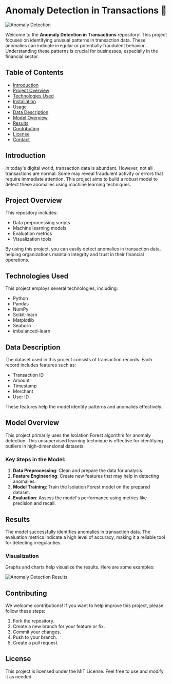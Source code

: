 # Anomaly Detection in Transactions 🚨

![Anomaly Detection](https://img.shields.io/badge/Download%20Latest%20Release-Click%20Here-blue)

Welcome to the **Anomaly Detection in Transactions** repository! This project focuses on identifying unusual patterns in transaction data. These anomalies can indicate irregular or potentially fraudulent behavior. Understanding these patterns is crucial for businesses, especially in the financial sector.

## Table of Contents

- [Introduction](#introduction)
- [Project Overview](#project-overview)
- [Technologies Used](#technologies-used)
- [Installation](#installation)
- [Usage](#usage)
- [Data Description](#data-description)
- [Model Overview](#model-overview)
- [Results](#results)
- [Contributing](#contributing)
- [License](#license)
- [Contact](#contact)

## Introduction

In today's digital world, transaction data is abundant. However, not all transactions are normal. Some may reveal fraudulent activity or errors that require immediate attention. This project aims to build a robust model to detect these anomalies using machine learning techniques.

## Project Overview

This repository includes:

- Data preprocessing scripts
- Machine learning models
- Evaluation metrics
- Visualization tools

By using this project, you can easily detect anomalies in transaction data, helping organizations maintain integrity and trust in their financial operations.

## Technologies Used

This project employs several technologies, including:

- Python
- Pandas
- NumPy
- Scikit-learn
- Matplotlib
- Seaborn
- imbalanced-learn

## Data Description

The dataset used in this project consists of transaction records. Each record includes features such as:

- Transaction ID
- Amount
- Timestamp
- Merchant
- User ID

These features help the model identify patterns and anomalies effectively.

## Model Overview

This project primarily uses the Isolation Forest algorithm for anomaly detection. This unsupervised learning technique is effective for identifying outliers in high-dimensional datasets. 

### Key Steps in the Model:

1. **Data Preprocessing**: Clean and prepare the data for analysis.
2. **Feature Engineering**: Create new features that may help in detecting anomalies.
3. **Model Training**: Train the Isolation Forest model on the prepared dataset.
4. **Evaluation**: Assess the model's performance using metrics like precision and recall.

## Results

The model successfully identifies anomalies in transaction data. The evaluation metrics indicate a high level of accuracy, making it a reliable tool for detecting irregularities.

### Visualization

Graphs and charts help visualize the results. Here are some examples:

![Anomaly Detection Results](https://via.placeholder.com/600x400?text=Anomaly+Detection+Results)

## Contributing

We welcome contributions! If you want to help improve this project, please follow these steps:

1. Fork the repository.
2. Create a new branch for your feature or fix.
3. Commit your changes.
4. Push to your branch.
5. Create a pull request.

## License

This project is licensed under the MIT License. Feel free to use and modify it as needed.

